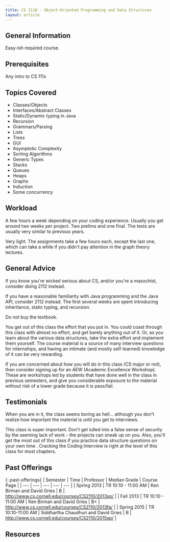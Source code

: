 ```yaml
---
title: CS 2110 - Object-Oriented Programming and Data Structures
layout: article
---
```


## General Information

Easy-ish required course.

## Prerequisites

Any intro to CS 111x

## Topics Covered

 - Classes/Objects
 - Interfaces/Abstract Classes
 - Static/Dynamic typing in Java
 - Recursion
 - Grammars/Parsing
 - Lists
 - Trees
 - GUI
 - Asymptotic Complexity
 - Sorting Algorithms
 - Generic Types
 - Stacks
 - Queues
 - Heaps
 - Graphs
 - Induction
 - Some concurrency

## Workload

A few hours a week depending on your coding experience. Usually you get around two weeks per project. Two prelims and one final. The tests are usually very similar to previous years.

Very light. The assignments take a few hours each, except the last one, which can take a while if you didn't pay attention in the graph theory lectures.

## General Advice

If you know you're wicked serious about CS, and/or you're a masochist, consider doing 2112 instead.

If you have a reasonable familiarity with Java programming and the Java API, consider 2112 instead. The first several weeks are spent introducing inheritance, static typing, and recursion.

Do not buy the textbook.

You get out of this class the effort that you put in. You could coast through this class with almost no effort, and get barely anything out of it. Or, as you learn about the various data structures, take the extra effort and implement them yourself. The course material is a source of many interview questions for internships, and having an intimate (and mostly self-learned) knowledge of it can be very rewarding.

If you are concerned about how you will do in this class (CS major or not), then consider signing up for an AEW (Academic Excellence Workshop). These are workshops led by students that have done well in the class in previous semesters, and give you considerable exposure to the material without risk of a lower grade because it is pass/fail.

## Testimonials

When you are in it, the class seems boring as hell... although you don't realize how important the material is until you get to interviews.

This class is super important.  Don't get lulled into a false sense of security by the seeming lack of work - the projects can sneak up on you.  Also, you'll get the most out of this class if you practice data structure questions on your own time .  Cracking the Coding Interview is right at the level of this class for most chapters.

## Past Offerings

{:.past-offerings}
| Semester | Time | Professor | Median Grade | Course Page |
| --- | --- | --- | --- | --- |
| Spring 2013 | TR 10:10 - 11:00 AM | Ken Birman and David Gries | B | http://www.cs.cornell.edu/courses/CS2110/2013sp/ |
| Fall 2013 | TR 10:10 - 11:00 AM | Ken Birman and David Gries | B+ | http://www.cs.cornell.edu/courses/CS2110/2013fa/ |
| Spring 2015 | TR 10:10-11:00 AM | Siddhartha Chaudhuri and David Gries | B | http://www.cs.cornell.edu/courses/CS2110/2015sp/ |

## Resources
